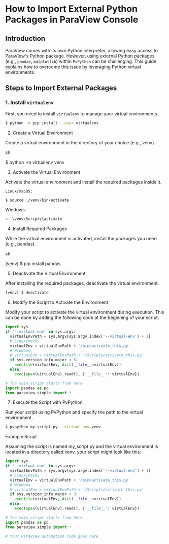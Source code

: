 # How to Import External Python Packages in ParaView Console

## Introduction

ParaView comes with its own Python interpreter, allowing easy access to ParaView's Python package. However, using external Python packages (e.g., `pandas`, `matplotlib`) within `PvPython` can be challenging. This guide explains how to overcome this issue by leveraging Python virtual environments.

## Steps to Import External Packages

### 1. Install `virtualenv`

First, you need to install `virtualenv` to manage your virtual environments.

```sh
$ python -m pip install --user virtualenv
```

2. Create a Virtual Environment

Create a virtual environment in the directory of your choice (e.g., venv).

sh

$ python -m virtualenv venv

3. Activate the Virtual Environment

Activate the virtual environment and install the required packages inside it.

    Linux/macOS:

```sh
$ source ./venv/bin/activate
```

Windows:

```sh
> .\venv\Scripts\activate
```

4. Install Required Packages

While the virtual environment is activated, install the packages you need (e.g., pandas).

sh

(venv) $ pip install pandas

5. Deactivate the Virtual Environment

After installing the required packages, deactivate the virtual environment.

```sh
(venv) $ deactivate
```

6. Modify the Script to Activate the Environment

Modify your script to activate the virtual environment during execution. This can be done by adding the following code at the beginning of your script:

```python
import sys
if '--virtual-env' in sys.argv:
  virtualEnvPath = sys.argv[sys.argv.index('--virtual-env') + 1]
  # Linux/macOS
  virtualEnv = virtualEnvPath + '/bin/activate_this.py'
  # Windows
  # virtualEnv = virtualEnvPath + '/Scripts/activate_this.py'
  if sys.version_info.major < 3:
    execfile(virtualEnv, dict(__file__=virtualEnv))
  else:
    exec(open(virtualEnv).read(), {'__file__': virtualEnv})

# The main script starts from here
import pandas as pd
from paraview.simple import *
```

7. Execute the Script with PvPython

Run your script using PvPython and specify the path to the virtual environment.

```sh
$ pvpython my_script.py --virtual-env venv
```

Example Script

Assuming the script is named my_script.py and the virtual environment is located in a directory called venv, your script might look like this:

```python
import sys
if '--virtual-env' in sys.argv:
  virtualEnvPath = sys.argv[sys.argv.index('--virtual-env') + 1]
  # Linux/macOS
  virtualEnv = virtualEnvPath + '/bin/activate_this.py'
  # Windows
  # virtualEnv = virtualEnvPath + '/Scripts/activate_this.py'
  if sys.version_info.major < 3:
    execfile(virtualEnv, dict(__file__=virtualEnv))
  else:
    exec(open(virtualEnv).read(), {'__file__': virtualEnv})

# The main script starts from here
import pandas as pd
from paraview.simple import *

# Your ParaView automation code goes here
```

